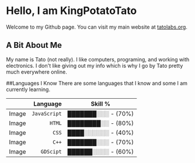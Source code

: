 # Hello, I am KingPotatoTato
Welcome to my Github page. You can visit my main website at [tatolabs.org](https://tatolabs.org).

## A Bit About Me
My name is Tato (not really). I like computers, programing, and working with electronics. I don't like giving out my info which is why I go by Tato pretty much everywhere online. 

##Languages I Know
There are some languages that I know and some I am currently learning.

| |Language|Skill %|
|-:|--:|--------------------|
|Image|`JavaScript`| ███████░░░ - (70%) |
|Image|`HTML`| ████████░░ - (80%) |
|Image|`CSS`| ████░░░░░░ - (40%) |
|Image|`C++`| ███████░░░ - (70%) |
|Image|`GDScipt`| ██████░░░░ - (60%) |
